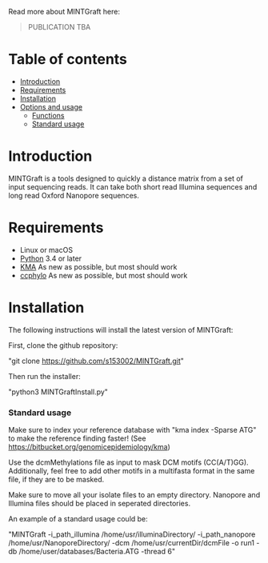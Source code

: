 Read more about MINTGraft here:
> PUBLICATION TBA

# Table of contents

* [Introduction](#introduction)
* [Requirements](#requirements)
* [Installation](#installation)
* [Options and usage](#options-and-usage)
    * [Functions](#functions)
    * [Standard usage](#standard-options)
    
# Introduction
MINTGraft is a tools designed to quickly a distance matrix from a set of input sequencing reads. It can take both short read Illumina sequences and long read Oxford Nanopore sequences. 

# Requirements

* Linux or macOS
* [Python](https://www.python.org/) 3.4 or later
* [KMA](https://bitbucket.org/genomicepidemiology/kma) As new as possible, but most should work
* [ccphylo](https://bitbucket.org/genomicepidemiology/ccphylo/src/master/) As new as possible, but most should work


# Installation
The following instructions will install the latest version of MINTGraft:

First, clone the github repository:

"git clone https://github.com/s153002/MINTGraft.git"

Then run the  installer:

"python3 MINTGraftInstall.py"

### Standard usage

Make sure to index your reference database with "kma index -Sparse ATG" to make the reference finding faster! (See https://bitbucket.org/genomicepidemiology/kma)

Use the dcmMethylations file as input to mask DCM motifs (CC(A/T)GG). Additionally, feel free to add other motifs in a multifasta format in the same file, if they are to be masked.

Make sure to move all your isolate files to an empty directory. Nanopore and Illumina files should be placed in seperated directories.

An example  of a standard usage could be:

"MINTGraft -i_path_illumina /home/usr/illuminaDirectory/ -i_path_nanopore /home/usr/NanoporeDirectory/ -dcm /home/usr/currentDir/dcmFile -o run1 -db /home/user/databases/Bacteria.ATG -thread 6"

